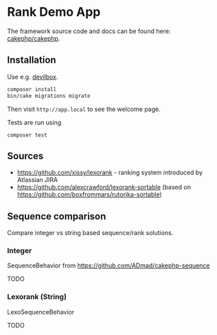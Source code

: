# Rank Demo App

The framework source code and docs can be found here: [cakephp/cakephp](https://github.com/cakephp/cakephp).

## Installation

Use e.g. [devilbox](http://devilbox.org/).

```bash
composer install
bin/cake migrations migrate
```

Then visit `http://app.local` to see the welcome page.

Tests are run using
```
composer test
```

## Sources

- https://github.com/xissy/lexorank - ranking system introduced by Atlassian JIRA
- https://github.com/alexcrawford/lexorank-sortable (based on https://github.com/boxfrommars/rutorika-sortable)

## Sequence comparison

Compare integer vs string based sequence/rank solutions.

### Integer

SequenceBehavior from
https://github.com/ADmad/cakephp-sequence

TODO

### Lexorank (String)

LexoSequenceBehavior

TODO
